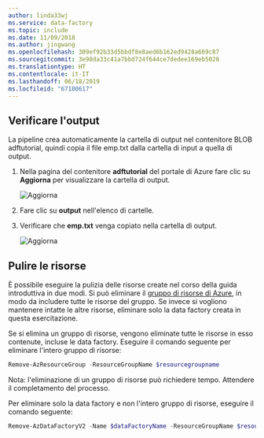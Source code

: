 ```yaml
---
author: linda33wj
ms.service: data-factory
ms.topic: include
ms.date: 11/09/2018
ms.author: jingwang
ms.openlocfilehash: 309ef92b33d5bbdf8e8aed6b162ed9428a669c87
ms.sourcegitcommit: 3e98da33c41a7bbd724f644ce7dedee169eb5028
ms.translationtype: HT
ms.contentlocale: it-IT
ms.lasthandoff: 06/18/2019
ms.locfileid: "67180617"
---
```

## <a name="verify-the-output"></a>Verificare l'output
La pipeline crea automaticamente la cartella di output nel contenitore BLOB adftutorial, quindi copia il file emp.txt dalla cartella di input a quella di output. 

1. Nella pagina del contenitore **adftutorial** del portale di Azure fare clic su **Aggiorna** per visualizzare la cartella di output. 
    
    ![Aggiorna](media/data-factory-quickstart-verify-output-cleanup/output-refresh.png)
2. Fare clic su **output** nell'elenco di cartelle. 
2. Verificare che **emp.txt** venga copiato nella cartella di output. 

    ![Aggiorna](media/data-factory-quickstart-verify-output-cleanup/output-file.png)

## <a name="clean-up-resources"></a>Pulire le risorse
È possibile eseguire la pulizia delle risorse create nel corso della guida introduttiva in due modi. Si può eliminare il [gruppo di risorse di Azure](../articles/azure-resource-manager/resource-group-overview.md), in modo da includere tutte le risorse del gruppo. Se invece si vogliono mantenere intatte le altre risorse, eliminare solo la data factory creata in questa esercitazione.

Se si elimina un gruppo di risorse, vengono eliminate tutte le risorse in esso contenute, incluse le data factory. Eseguire il comando seguente per eliminare l'intero gruppo di risorse: 
```powershell
Remove-AzResourceGroup -ResourceGroupName $resourcegroupname
```

Nota: l'eliminazione di un gruppo di risorse può richiedere tempo. Attendere il completamento del processo.

Per eliminare solo la data factory e non l'intero gruppo di risorse, eseguire il comando seguente: 

```powershell
Remove-AzDataFactoryV2 -Name $dataFactoryName -ResourceGroupName $resourceGroupName
```